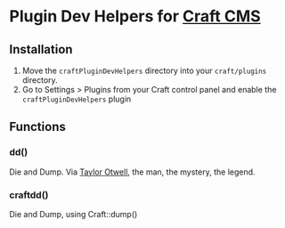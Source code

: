 # Plugin Dev Helpers for [Craft CMS](http://buildwithcraft.com/)

## Installation
1. Move the `craftPluginDevHelpers` directory into your `craft/plugins` directory.
2. Go to Settings &gt; Plugins from your Craft control panel and enable the `craftPluginDevHelpers` plugin

## Functions

### dd()
Die and Dump. Via [Taylor Otwell](http://laravel.com/docs/helpers), the man, the mystery, the legend.

### craftdd()
Die and Dump, using Craft::dump()
